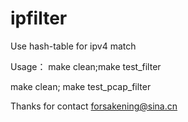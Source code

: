 # ipfilter
Use hash-table for ipv4 match

Usage：
make clean;make test_filter

make clean; make test_pcap_filter

Thanks for contact forsakening@sina.cn
